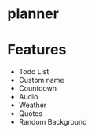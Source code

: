 # planner
# Features
* Todo List
* Custom name
* Countdown 
* Audio
* Weather
* Quotes
* Random Background
